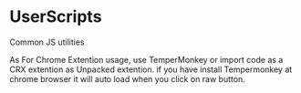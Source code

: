 # UserScripts
Common JS utilities 

As For Chrome Extention usage, use TemperMonkey or import code as a CRX extention as Unpacked extention.
if you have install Tempermonkey at chrome browser it will auto load when you click on raw button.
